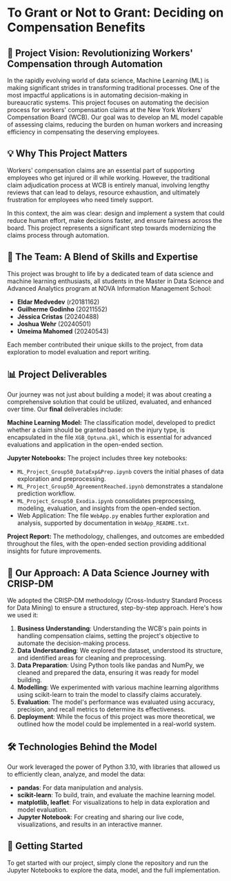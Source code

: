 # To Grant or Not to Grant: Deciding on Compensation Benefits

## 🎯 Project Vision: Revolutionizing Workers' Compensation through Automation

In the rapidly evolving world of data science, Machine Learning (ML) is making significant strides in transforming traditional processes. One of the most impactful applications is in automating decision-making in bureaucratic systems. This project focuses on automating the decision process for workers' compensation claims at the New York Workers' Compensation Board (WCB). Our goal was to develop an ML model capable of assessing claims, reducing the burden on human workers and increasing efficiency in compensating the deserving employees.

## 💡 Why This Project Matters

Workers' compensation claims are an essential part of supporting employees who get injured or ill while working. However, the traditional claim adjudication process at WCB is entirely manual, involving lengthy reviews that can lead to delays, resource exhaustion, and ultimately frustration for employees who need timely support. 

In this context, the aim was clear: design and implement a system that could reduce human effort, make decisions faster, and ensure fairness across the board. This project represents a significant step towards modernizing the claims process through automation.

## 👥 The Team: A Blend of Skills and Expertise

This project was brought to life by a dedicated team of data science and machine learning enthusiasts, all students in the Master in Data Science and Advanced Analytics program at NOVA Information Management School:

- **Eldar Medvedev** (r20181162)
- **Guilherme Godinho** (20211552)
- **Jéssica Cristas** (20240488)
- **Joshua Wehr** (20240501)
- **Umeima Mahomed** (20240543)

Each member contributed their unique skills to the project, from data exploration to model evaluation and report writing.

## 📊 Project Deliverables

Our journey was not just about building a model; it was about creating a comprehensive solution that could be utilized, evaluated, and enhanced over time. Our **final** deliverables include:

**Machine Learning Model:** The classification model, developed to predict whether a claim should be granted based on the injury type, is encapsulated in the file `XGB_Optuna.pkl`, which is essential for advanced evaluations and application in the open-ended section.

**Jupyter Notebooks:** The project includes three key notebooks:
- `ML_Project_Group50_DataExp&Prep.ipynb` covers the initial phases of data exploration and preprocessing.
- `ML_Project_Group50_AgreementReached.ipynb` demonstrates a standalone prediction workflow.
- `ML_Project_Group50_Exodia.ipynb` consolidates preprocessing, modeling, evaluation, and insights from the open-ended section.
- Web Application: The file `WebApp.py` enables further exploration and analysis, supported by documentation in `WebApp_README.txt`.
  
**Project Report:** The methodology, challenges, and outcomes are embedded throughout the files, with the open-ended section providing additional insights for future improvements.

## 🔄 Our Approach: A Data Science Journey with CRISP-DM

We adopted the CRISP-DM methodology (Cross-Industry Standard Process for Data Mining) to ensure a structured, step-by-step approach. Here's how we used it:

1. **Business Understanding**: Understanding the WCB's pain points in handling compensation claims, setting the project's objective to automate the decision-making process.
2. **Data Understanding**: We explored the dataset, understood its structure, and identified areas for cleaning and preprocessing.
3. **Data Preparation**: Using Python tools like pandas and NumPy, we cleaned and prepared the data, ensuring it was ready for model building.
4. **Modelling**: We experimented with various machine learning algorithms using scikit-learn to train the model to classify claims accurately.
5. **Evaluation**: The model's performance was evaluated using accuracy, precision, and recall metrics to determine its effectiveness.
6. **Deployment**: While the focus of this project was more theoretical, we outlined how the model could be implemented in a real-world system.

## 🛠 Technologies Behind the Model

Our work leveraged the power of Python 3.10, with libraries that allowed us to efficiently clean, analyze, and model the data:

- **pandas**: For data manipulation and analysis.
- **scikit-learn**: To build, train, and evaluate the machine learning model.
- **matplotlib, leaflet**: For visualizations to help in data exploration and model evaluation.
- **Jupyter Notebook**: For creating and sharing our live code, visualizations, and results in an interactive manner.

## 🚀 Getting Started

To get started with our project, simply clone the repository and run the Jupyter Notebooks to explore the data, model, and the full implementation.

